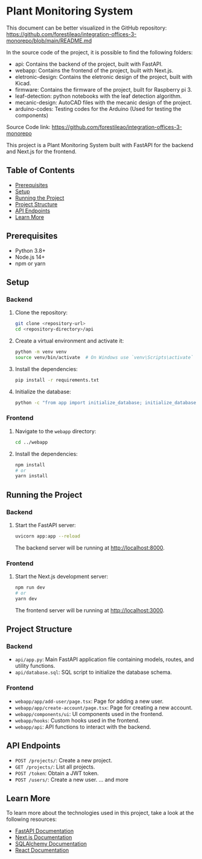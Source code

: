 # Plant Monitoring System

This document can be better visualized in the GitHub repository: https://github.com/forestileao/integration-offices-3-monorepo/blob/main/README.md

In the source code of the project, it is possible to find the following folders:
- api: Contains the backend of the project, built with FastAPI.
- webapp: Contains the frontend of the project, built with Next.js.
- eletronic-design: Contains the eletronic design of the project, built with Kicad.
- firmware: Contains the firmware of the project, built for Raspberry pi 3.
- leaf-detection: python notebooks with the leaf detection algorithm.
- mecanic-design: AutoCAD files with the mecanic design of the project.
- arduino-codes: Testing codes for the Arduino (Used for testing the components)

Source Code link: https://github.com/forestileao/integration-offices-3-monorepo


This project is a Plant Monitoring System built with FastAPI for the backend and Next.js for the frontend.

## Table of Contents

- [Prerequisites](#prerequisites)
- [Setup](#setup)
- [Running the Project](#running-the-project)
- [Project Structure](#project-structure)
- [API Endpoints](#api-endpoints)
- [Learn More](#learn-more)

## Prerequisites

- Python 3.8+
- Node.js 14+
- npm or yarn

## Setup

### Backend

1. Clone the repository:

   ```sh
   git clone <repository-url>
   cd <repository-directory>/api
   ```

2. Create a virtual environment and activate it:

   ```sh
   python -m venv venv
   source venv/bin/activate  # On Windows use `venv\Scripts\activate`
   ```

3. Install the dependencies:

   ```sh
   pip install -r requirements.txt
   ```

4. Initialize the database:

   ```sh
   python -c "from app import initialize_database; initialize_database()"
   ```

### Frontend

1. Navigate to the `webapp` directory:

   ```sh
   cd ../webapp
   ```

2. Install the dependencies:

   ```sh
   npm install
   # or
   yarn install
   ```

## Running the Project

### Backend

1. Start the FastAPI server:

   ```sh
   uvicorn app:app --reload
   ```

   The backend server will be running at [http://localhost:8000](http://localhost:8000).

### Frontend

1. Start the Next.js development server:

   ```sh
   npm run dev
   # or
   yarn dev
   ```

   The frontend server will be running at [http://localhost:3000](http://localhost:3000).

## Project Structure

### Backend

- `api/app.py`: Main FastAPI application file containing models, routes, and utility functions.
- `api/database.sql`: SQL script to initialize the database schema.

### Frontend

- `webapp/app/add-user/page.tsx`: Page for adding a new user.
- `webapp/app/create-account/page.tsx`: Page for creating a new account.
- `webapp/components/ui`: UI components used in the frontend.
- `webapp/hooks`: Custom hooks used in the frontend.
- `webapp/api`: API functions to interact with the backend.

## API Endpoints

- `POST /projects/`: Create a new project.
- `GET /projects/`: List all projects.
- `POST /token`: Obtain a JWT token.
- `POST /users/`: Create a new user.
... and more

## Learn More

To learn more about the technologies used in this project, take a look at the following resources:

- [FastAPI Documentation](https://fastapi.tiangolo.com/)
- [Next.js Documentation](https://nextjs.org/docs)
- [SQLAlchemy Documentation](https://docs.sqlalchemy.org/)
- [React Documentation](https://reactjs.org/docs/getting-started.html)

